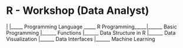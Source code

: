# R - Workshop (Data Analyst)


|
|_____ Programming Language _____ R Programming_____|______ Basic Programming 
                                                    |______ Functions
                                                    |______ Data Structure in R
                                                    |______ Data Visualization
                                                    |______ Data Interfaces
                                                    |______ Machine Learning
  
   
 
